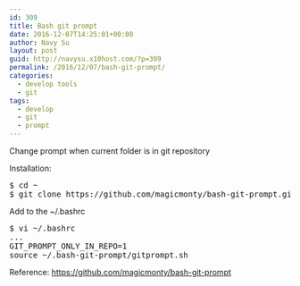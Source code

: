 ```yaml
---
id: 309
title: Bash git prompt
date: 2016-12-07T14:25:01+00:00
author: Navy Su
layout: post
guid: http://navysu.x10host.com/?p=309
permalink: /2016/12/07/bash-git-prompt/
categories:
  - develop tools
  - git
tags:
  - develop
  - git
  - prompt
---
```

Change prompt when current folder is in git repository
  
Installation:<!--?prettify linenums=true?-->

<pre class="prettyprint">$ cd ~
$ git clone https://github.com/magicmonty/bash-git-prompt.git .bash-git-prompt --depth=1</pre>

Add to the ~/.bashrc

<pre class="prettyprint">$ vi ~/.bashrc
...
GIT_PROMPT_ONLY_IN_REPO=1
source ~/.bash-git-prompt/gitprompt.sh</pre>

Reference: <a href="https://github.com/magicmonty/bash-git-prompt" target="_blank">https://github.com/magicmonty/bash-git-prompt</a>
